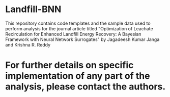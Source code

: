 # Landfill-BNN

This repository contains code templates and the sample data used to perform analysis for the journal article titled "Optimization of Leachate Recirculation for Enhanced Landfill Energy Recovery: A Bayesian Framework with Neural Network Surrogates" by Jagadeesh Kumar Janga and Krishna R. Reddy

# For further details on specific implementation of any part of the analysis, please contact the authors.

